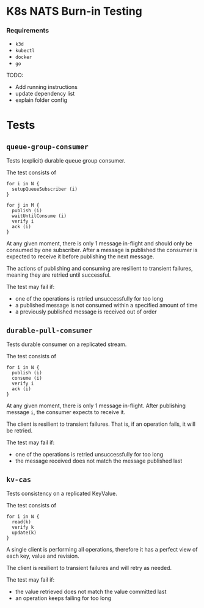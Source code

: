 # K8s NATS Burn-in Testing 

### Requirements
- `k3d`
- `kubectl`
- `docker`
- `go`

TODO:
- Add running instructions
- update dependency list
- explain folder config

# Tests

## `queue-group-consumer`

Tests (explicit) durable queue group consumer. 

The test consists of

```
for i in N {
  setupQueueSubscriber (i)
}

for j in M {
  publish (i)
  waitUntilConsume (i)
  verify i
  ack (i)
}
```

At any given moment, there is only 1 message in-flight and should only be consumed by one subscriber. After a message is published the consumer is expected to receive it before publishing the next message.

The actions of publishing and consuming are resilient to transient failures, meaning they are retried until successful.

The test may fail if:
- one of the operations is retried unsuccessfully for too long
- a published message is not consumed within a specified amount of time
- a previously published message is received out of order 

## `durable-pull-consumer`

Tests durable consumer on a replicated stream.

The test consists of 

```
for i in N {
  publish (i)
  consume (i)
  verify i
  ack (i)
} 
```

At any given moment, there is only 1 message in-flight.
After publishing message `i`, the consumer expects to receive it.

The client is resilient to transient failures. That is, if an operation fails, it will be retried.

The test may fail if: 
 - one of the operations is retried unsuccessfully for too long
 - the message received does not match the message published last

## `kv-cas`

Tests consistency on a replicated KeyValue.

The test consists of

```
for i in N {
  read(k)
  verify k
  update(k)
} 
```

A single client is performing all operations, therefore it has a perfect view of each key, value and revision.

The client is resilient to transient failures and will retry as needed.

The test may fail if:
- the value retrieved does not match the value committed last
- an operation keeps failing for too long
